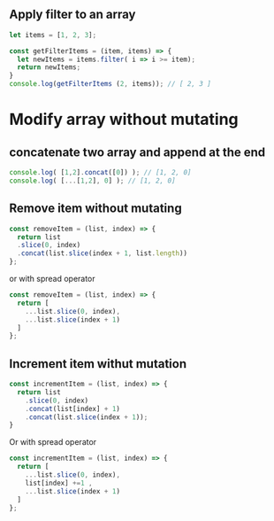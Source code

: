 ## Apply filter to an array


```js
let items = [1, 2, 3];

const getFilterItems = (item, items) => {
  let newItems = items.filter( i => i >= item);
  return newItems;
}
console.log(getFilterItems (2, items)); // [ 2, 3 ]
```

# Modify array without mutating

## concatenate two array and append at the end
```js
console.log( [1,2].concat([0]) ); // [1, 2, 0]
console.log( [...[1,2], 0] ); // [1, 2, 0]
```


## Remove item without mutating
```js
const removeItem = (list, index) => {
  return list
  .slice(0, index)
  .concat(list.slice(index + 1, list.length))
};
```
or with spread operator
```js
const removeItem = (list, index) => {
  return [
    ...list.slice(0, index),
    ...list.slice(index + 1)
  ]
};
```

## Increment item withut mutation
```js
const incrementItem = (list, index) => {
  return list
    .slice(0, index)
    .concat(list[index] + 1)
    .concat(list.slice(index + 1));
}
```

Or with spread operator
```js
const incrementItem = (list, index) => {
  return [
    ...list.slice(0, index),
    list[index] +=1 ,
    ...list.slice(index + 1)
  ]
};
```
